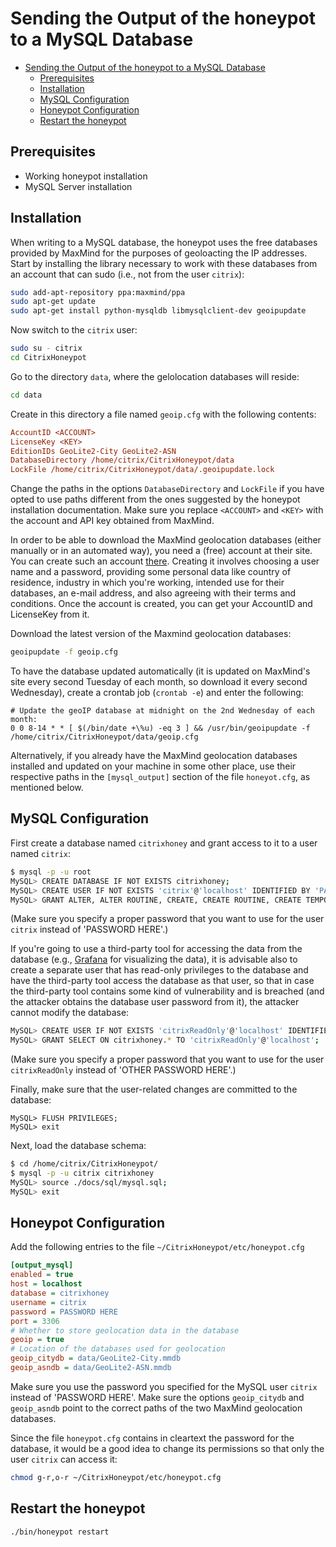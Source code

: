 # Sending the Output of the honeypot to a MySQL Database

- [Sending the Output of the honeypot to a MySQL Database](#sending-the-output-of-the-honeypot-to-a-mysql-database)
  - [Prerequisites](#prerequisites)
  - [Installation](#installation)
  - [MySQL Configuration](#mysql-configuration)
  - [Honeypot Configuration](#honeypot-configuration)
  - [Restart the honeypot](#restart-the-honeypot)

## Prerequisites

- Working honeypot installation
- MySQL Server installation

## Installation

When writing to a MySQL database, the honeypot uses the free databases
provided by MaxMind for the purposes of geoloacting the IP addresses.
Start by installing the library necessary to work with these databases
from an account that can sudo (i.e., not from the user `citrix`):

```bash
sudo add-apt-repository ppa:maxmind/ppa
sudo apt-get update
sudo apt-get install python-mysqldb libmysqlclient-dev geoipupdate
```

Now switch to the `citrix` user:

```bash
sudo su - citrix
cd CitrixHoneypot
```

Go to the directory `data`, where the gelolocation databases will reside:

```bash
cd data
```

Create in this directory a file named `geoip.cfg` with the following contents:

```geoip.cfg
AccountID <ACCOUNT>
LicenseKey <KEY>
EditionIDs GeoLite2-City GeoLite2-ASN
DatabaseDirectory /home/citrix/CitrixHoneypot/data
LockFile /home/citrix/CitrixHoneypot/data/.geoipupdate.lock
```

Change the paths in the options `DatabaseDirectory` and `LockFile` if you
have opted to use paths different from the ones suggested by the
honeypot installation documentation. Make sure you replace `<ACCOUNT>`
and `<KEY>` with the account and API key obtained from MaxMind.

In order to be able to download the MaxMind geolocation databases (either
manually or in an automated way), you need a (free) account at their site.
You can create such an account [there](https://www.maxmind.com/en/geolite2/signup).
Creating it involves choosing a user name and a password, providing some
personal data like country of residence, industry in which you're working,
intended use for their databases, an e-mail address, and also agreeing with
their terms and conditions. Once the account is created, you can get your
AccountID and LicenseKey from it.

Download the latest version of the Maxmind geolocation databases:

```bash
geoipupdate -f geoip.cfg
```

To have the database updated automatically (it is updated on MaxMind's site
every second Tuesday of each month, so download it every second Wednesday),
create a crontab job (`crontab -e`) and enter the following:

```crontab
# Update the geoIP database at midnight on the 2nd Wednesday of each month:
0 0 8-14 * * [ $(/bin/date +\%u) -eq 3 ] && /usr/bin/geoipupdate -f /home/citrix/CitrixHoneypot/data/geoip.cfg
```

Alternatively, if you already have the MaxMind geolocation databases installed
and updated on your machine in some other place, use their respective paths in
the `[mysql_output]` section of the file `honeyot.cfg`, as mentioned
below.

## MySQL Configuration

First create a database named `citrixhoney` and grant access to it to a user
named `citrix`:

```bash
$ mysql -p -u root
MySQL> CREATE DATABASE IF NOT EXISTS citrixhoney;
MySQL> CREATE USER IF NOT EXISTS 'citrix'@'localhost' IDENTIFIED BY 'PASSWORD HERE' PASSWORD EXPIRE NEVER;
MySQL> GRANT ALTER, ALTER ROUTINE, CREATE, CREATE ROUTINE, CREATE TEMPORARY TABLES, CREATE VIEW, DELETE, DROP, EXECUTE, INDEX, INSERT, LOCK TABLES, SELECT, SHOW VIEW, TRIGGER, UPDATE ON citrixhoney.* TO 'citrix'@'localhost';
```

(Make sure you specify a proper password that you want to use for the user
`citrix` instead of 'PASSWORD HERE'.)

If you're going to use a third-party tool for accessing the data from the
database (e.g., [Grafana](https://www.grafana.com) for visualizing the data),
it is advisable also to create a separate user that has read-only privileges
to the database and have the third-party tool access the database as that
user, so that in case the third-party tool contains some kind of vulnerability
and is breached (and the attacker obtains the database user password from it),
the attacker cannot modify the database:

```bash
MySQL> CREATE USER IF NOT EXISTS 'citrixReadOnly'@'localhost' IDENTIFIED BY 'OTHER PASSWORD HERE' PASSWORD EXPIRE NEVER;
MySQL> GRANT SELECT ON citrixhoney.* TO 'citrixReadOnly'@'localhost';
```

(Make sure you specify a proper password that you want to use for the user
`citrixReadOnly` instead of 'OTHER PASSWORD HERE'.)

Finally, make sure that the user-related changes are committed to the database:

```mysql
MySQL> FLUSH PRIVILEGES;
MySQL> exit
```

Next, load the database schema:

```bash
$ cd /home/citrix/CitrixHoneypot/
$ mysql -p -u citrix citrixhoney
MySQL> source ./docs/sql/mysql.sql;
MySQL> exit
```

## Honeypot Configuration

Add the following entries to the file `~/CitrixHoneypot/etc/honeypot.cfg`

```honeypot.cfg
[output_mysql]
enabled = true
host = localhost
database = citrixhoney
username = citrix
password = PASSWORD HERE
port = 3306
# Whether to store geolocation data in the database
geoip = true
# Location of the databases used for geolocation
geoip_citydb = data/GeoLite2-City.mmdb
geoip_asndb = data/GeoLite2-ASN.mmdb
```

Make sure you use the password you specified for the MySQL user `citrix`
instead of 'PASSWORD HERE'. Make sure the options `geoip_citydb` and
`geoip_asndb` point to the correct paths of the two MaxMind geolocation
databases.

Since the file `honeypot.cfg` contains in cleartext the password for
the database, it would be a good idea to change its permissions so that only
the user `citrix` can access it:

```bash
chmod g-r,o-r ~/CitrixHoneypot/etc/honeypot.cfg
```

## Restart the honeypot

```bash
./bin/honeypot restart
```
